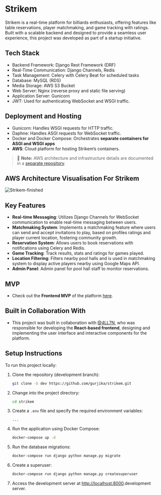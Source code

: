 # Strikem

Strikem is a real-time platform for billiards enthusiasts, offering features like table reservations, player matchmaking, and game tracking with ratings. Built with a scalable backend and designed to provide a seamless user experience, this project was developed as part of a startup initiative.


## Tech Stack

- Backend Framework: Django Rest Framework (DRF)
- Real-Time Communication: Django Channels, Redis
- Task Management: Celery with Celery Beat for scheduled tasks
- Database: MySQL (RDS)
- Media Storage: AWS S3 Bucket
- Web Server: Nginx (reverse proxy and static file serving)
- Application Server: Gunicorn
- JWT: Used for authenticating WebSocket and WSGI traffic.

## Deployment and Hosting

- Gunicorn: Handles WSGI requests for HTTP traffic.
- Daphne: Handles ASGI requests for WebSocket traffic.
- Docker and Docker Compose: Orchestrates **separate containers for ASGI and WSGI apps**
- **AWS**: Cloud platform for hosting Strikem’s containers.
> 📁 **Note:** AWS architecture and infrastructure details are documented in a [separate repository](https://github.com/gurjika/Strikem-AWS-docs).

## AWS Architecture Visualisation For Strikem

![Strikem-finished](https://github.com/user-attachments/assets/267f7bc6-8b15-43de-94b5-5bd13ddabd38)


## Key Features

- **Real-time Messaging**: Utilizes Django Channels for WebSocket communication to enable real-time messaging between users.
- **Matchmaking System**: Implements a matchmaking feature where users can send and accept invitations to play, based on profiles  ratings and player current location, fostering community growth.
- **Reservation System**: Allows users to book reservations with notifications using Celery and Redis.
- **Game Tracking**: Track results, stats and ratings for games played.
- **Location Filtering**: Filters nearby pool halls and is used in matchmaking system to display active players nearby using Google Maps API.
- **Admin Panel**: Admin panel for pool hall staff to monitor reservations.

## MVP

- Check out the **Frontend MVP** of the platform [here](https://strikem.vercel.app/home). 

## Built in Collaboration With

- This project was built in collaboration with [@4LL7N](https://github.com/4LL7N), who was responsible for developing the **React-based frontend**, designing and implementing the user interface and interactive components for the platform.


## Setup Instructions

To run this project locally:

1. Clone the repository (development branch):
    ```sh
    git clone -b dev https://github.com/gurjika/strikem.git
    ```

2. Change into the project directory:
    ```sh
    cd strikem
    ```

3. Create a `.env` file and specify the required environment variables:
    ```env
    ...
    ```

4. Run the application using Docker Compose:
    ```sh
    docker-compose up -d
    ```

5. Run the database migrations:
    ```sh
    docker-compose run django python manage.py migrate
    ```

6. Create a superuser:
    ```sh
    docker-compose run django python manage.py createsuperuser
    ```

7. Access the development server at [http://localhost:8000](http://localhost:8000).development server.

